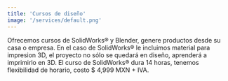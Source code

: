 ```yaml
---
title: 'Cursos de diseño'
image: '/services/default.png'
---
```


Ofrecemos cursos de SolidWorks® y Blender, genere productos desde su casa o empresa.
En el caso de SolidWorks® le incluimos material para impresion 3D, el proyecto no sólo se quedará en diseño,  aprenderá a imprimirlo en 3D.
El curso de SolidWorks® dura 14 horas, tenemos flexibilidad de horario, costo $ 4,999 MXN + IVA. 